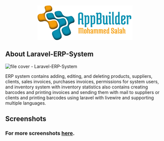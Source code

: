 <p align="center"><img src="logo-repo.png" width="300"></p>

## About Laravel-ERP-System

![file cover - Laravel-ERP-System](https://user-images.githubusercontent.com/109177230/202863486-8365d73e-f97a-4217-afeb-8b0331f55b2b.png)

ERP system contains adding, editing, and deleting products, suppliers, clients, sales invoices, purchases invoices, permissions for system users, and inventory system with inventory statistics also contains creating barcodes and printing invoices and sending them with mail to suppliers or clients and printing barcodes using laravel with livewire and supporting multiple languages.

## Screenshots
### For more screenshots [here](screenshots/SCREENSHOTS.md).

